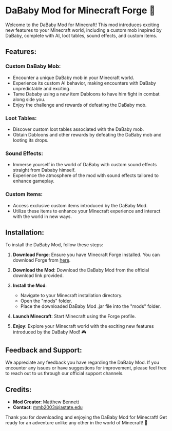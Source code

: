 # DaBaby Mod for Minecraft Forge 🚀

Welcome to the DaBaby Mod for Minecraft! This mod introduces exciting new features to your Minecraft world, including a custom mob inspired by DaBaby, complete with AI, loot tables, sound effects, and custom items.

## Features:

### Custom DaBaby Mob:
- Encounter a unique DaBaby mob in your Minecraft world.
- Experience its custom AI behavior, making encounters with DaBaby unpredictable and exciting.
- Tame Dababy using a new item Dabloons to have him fight in combat along side you.
- Enjoy the challenge and rewards of defeating the DaBaby mob.

### Loot Tables:
- Discover custom loot tables associated with the DaBaby mob.
- Obtain Dabloons and other rewards by defeating the DaBaby mob and looting its drops.
  

### Sound Effects:
- Immerse yourself in the world of DaBaby with custom sound effects straight from Dababy himself.
- Experience the atmosphere of the mod with sound effects tailored to enhance gameplay.

### Custom Items:
- Access exclusive custom items introduced by the DaBaby Mod.
- Utilize these items to enhance your Minecraft experience and interact with the world in new ways.

## Installation:

To install the DaBaby Mod, follow these steps:

1. **Download Forge**: Ensure you have Minecraft Forge installed. You can download Forge from [here](https://files.minecraftforge.net/).

2. **Download the Mod**: Download the DaBaby Mod from the official download link provided.

3. **Install the Mod**:
   - Navigate to your Minecraft installation directory.
   - Open the "mods" folder.
   - Place the downloaded DaBaby Mod .jar file into the "mods" folder.

4. **Launch Minecraft**: Start Minecraft using the Forge profile.

5. **Enjoy**: Explore your Minecraft world with the exciting new features introduced by the DaBaby Mod! 🎮

## Feedback and Support:

We appreciate any feedback you have regarding the DaBaby Mod. If you encounter any issues or have suggestions for improvement, please feel free to reach out to us through our official support channels.

## Credits:

- **Mod Creator**: Matthew Bennett
- **Contact**: mmb2003@iastate.edu

Thank you for downloading and enjoying the DaBaby Mod for Minecraft! Get ready for an adventure unlike any other in the world of Minecraft! 🌟

